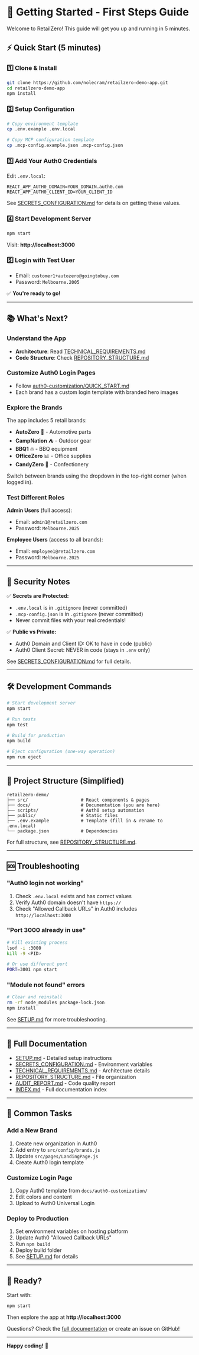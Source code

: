 # 🚀 Getting Started - First Steps Guide

Welcome to RetailZero! This guide will get you up and running in 5 minutes.

## ⚡ Quick Start (5 minutes)

### 1️⃣ Clone & Install
```bash
git clone https://github.com/nolecram/retailzero-demo-app.git
cd retailzero-demo-app
npm install
```

### 2️⃣ Setup Configuration
```bash
# Copy environment template
cp .env.example .env.local

# Copy MCP configuration template
cp .mcp-config.example.json .mcp-config.json
```

### 3️⃣ Add Your Auth0 Credentials
Edit `.env.local`:
```env
REACT_APP_AUTH0_DOMAIN=YOUR_DOMAIN.auth0.com
REACT_APP_AUTH0_CLIENT_ID=YOUR_CLIENT_ID
```

See [SECRETS_CONFIGURATION.md](./SECRETS_CONFIGURATION.md) for details on getting these values.

### 4️⃣ Start Development Server
```bash
npm start
```

Visit: **http://localhost:3000**

### 5️⃣ Login with Test User
- Email: `customer1+autozero@goingtobuy.com`
- Password: `Melbourne.2005`

✅ **You're ready to go!**

---

## 📚 What's Next?

### Understand the App
- **Architecture**: Read [TECHNICAL_REQUIREMENTS.md](./TECHNICAL_REQUIREMENTS.md)
- **Code Structure**: Check [REPOSITORY_STRUCTURE.md](./REPOSITORY_STRUCTURE.md)

### Customize Auth0 Login Pages
- Follow [auth0-customization/QUICK_START.md](./auth0-customization/QUICK_START.md)
- Each brand has a custom login template with branded hero images

### Explore the Brands
The app includes 5 retail brands:
- **AutoZero** 🚗 - Automotive parts
- **CampNation** ⛺ - Outdoor gear
- **BBQ1** 🔥 - BBQ equipment
- **OfficeZero** 📊 - Office supplies
- **CandyZero** 🍬 - Confectionery

Switch between brands using the dropdown in the top-right corner (when logged in).

### Test Different Roles
**Admin Users** (full access):
- Email: `admin1@retailzero.com`
- Password: `Melbourne.2025`

**Employee Users** (access to all brands):
- Email: `employee1@retailzero.com`
- Password: `Melbourne.2025`

---

## 🔐 Security Notes

✅ **Secrets are Protected:**
- `.env.local` is in `.gitignore` (never committed)
- `.mcp-config.json` is in `.gitignore` (never committed)
- Never commit files with your real credentials!

✅ **Public vs Private:**
- Auth0 Domain and Client ID: OK to have in code (public)
- Auth0 Client Secret: NEVER in code (stays in `.env` only)

See [SECRETS_CONFIGURATION.md](./SECRETS_CONFIGURATION.md) for full details.

---

## 🛠️ Development Commands

```bash
# Start development server
npm start

# Run tests
npm test

# Build for production
npm build

# Eject configuration (one-way operation)
npm run eject
```

---

## 📁 Project Structure (Simplified)

```
retailzero-demo/
├── src/                    # React components & pages
├── docs/                   # Documentation (you are here)
├── scripts/                # Auth0 setup automation
├── public/                 # Static files
├── .env.example            # Template (fill in & rename to .env.local)
└── package.json            # Dependencies
```

For full structure, see [REPOSITORY_STRUCTURE.md](./REPOSITORY_STRUCTURE.md).

---

## 🆘 Troubleshooting

### "Auth0 login not working"
1. Check `.env.local` exists and has correct values
2. Verify Auth0 domain doesn't have `https://`
3. Check "Allowed Callback URLs" in Auth0 includes `http://localhost:3000`

### "Port 3000 already in use"
```bash
# Kill existing process
lsof -i :3000
kill -9 <PID>

# Or use different port
PORT=3001 npm start
```

### "Module not found" errors
```bash
# Clear and reinstall
rm -rf node_modules package-lock.json
npm install
```

See [SETUP.md](./SETUP.md) for more troubleshooting.

---

## 📖 Full Documentation

- [SETUP.md](./SETUP.md) - Detailed setup instructions
- [SECRETS_CONFIGURATION.md](./SECRETS_CONFIGURATION.md) - Environment variables
- [TECHNICAL_REQUIREMENTS.md](./TECHNICAL_REQUIREMENTS.md) - Architecture details
- [REPOSITORY_STRUCTURE.md](./REPOSITORY_STRUCTURE.md) - File organization
- [AUDIT_REPORT.md](./AUDIT_REPORT.md) - Code quality report
- [INDEX.md](./INDEX.md) - Full documentation index

---

## 🎯 Common Tasks

### Add a New Brand
1. Create new organization in Auth0
2. Add entry to `src/config/brands.js`
3. Update `src/pages/LandingPage.js`
4. Create Auth0 login template

### Customize Login Page
1. Copy Auth0 template from `docs/auth0-customization/`
2. Edit colors and content
3. Upload to Auth0 Universal Login

### Deploy to Production
1. Set environment variables on hosting platform
2. Update Auth0 "Allowed Callback URLs"
3. Run `npm build`
4. Deploy build folder
5. See [SETUP.md](./SETUP.md) for details

---

## 🚀 Ready?

Start with:
```bash
npm start
```

Then explore the app at **http://localhost:3000**

Questions? Check the [full documentation](./INDEX.md) or create an issue on GitHub!

---

**Happy coding!** 🎉
